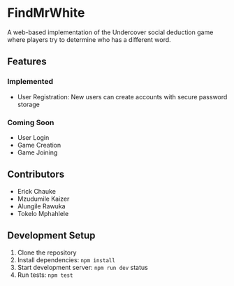 # FindMrWhite

A web-based implementation of the Undercover social deduction game where players try to determine who has a different word.

## Features

### Implemented

- User Registration: New users can create accounts with secure password storage

### Coming Soon

- User Login
- Game Creation
- Game Joining

## Contributors

- Erick Chauke
- Mzudumile Kaizer
- Alungile Rawuka
- Tokelo Mphahlele

## Development Setup

1. Clone the repository
2. Install dependencies: `npm install`
3. Start development server: `npm run dev` status
4. Run tests: `npm test`
